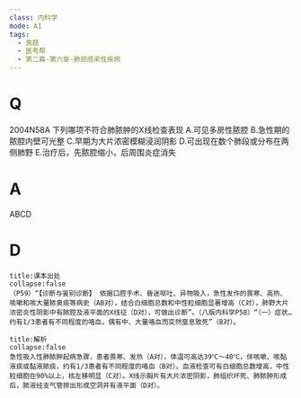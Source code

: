 ```yaml
---
class: 内科学
mode: A1
tags:
  - 真题
  - 医考帮
  - 第二篇-第六章-肺部感染性疾病
---
```


# Q
2004N58A 下列哪项不符合肺脓肿的X线检查表现
A.可见多房性脓腔
B.急性期的脓腔内壁可光整
C.早期为大片浓密模糊浸润阴影
D.可出现在数个肺段或分布在两侧肺野
E.治疗后，先脓腔缩小，后周围炎症消失

# A
ABCD
# D
```ad-note
title:课本出处
collapse:false
（P59）“【诊断与鉴别诊断】 依据口腔手术、昏迷呕吐、异物吸入，急性发作的畏寒、高热、咳嗽和咳大量脓臭痰等病史（AB对），结合白细胞总数和中性粒细胞显著增高（C对），肺野大片浓密炎性阴影中有脓腔及液平面的X线征（D对），可做出诊断”。（八版内科学P58）“（一）症状…约有1/3患者有不同程度的咯血，偶有中、大量咯血而突然窒息致死”（B对）。
```

```ad-summary
title:解析
collapse:false
急性吸入性肺脓肿起病急骤，患者畏寒、发热（A对），体温可高达39℃～40℃，伴咳嗽、咳黏液痰或黏液脓痰，约有1/3患者有不同程度的咯血（B对）。血液检查可有白细胞总数增高，中性粒细胞在90%以上，核左移明显（C对）。X线示胸片有大片浓密阴影，肺组织坏死、肺脓肿形成后，脓液经支气管排出形成空洞并有液平面（D对）。
```

